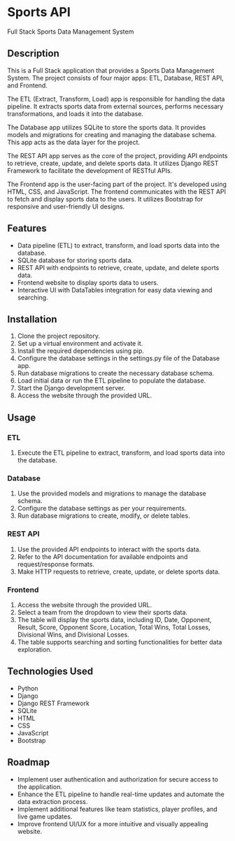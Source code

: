 # Sports API

Full Stack Sports Data Management System

## Description

This is a Full Stack application that provides a Sports Data Management System. The project consists of four major apps: ETL, Database, REST API, and Frontend.

The ETL (Extract, Transform, Load) app is responsible for handling the data pipeline. It extracts sports data from external sources, performs necessary transformations, and loads it into the database.

The Database app utilizes SQLite to store the sports data. It provides models and migrations for creating and managing the database schema. This app acts as the data layer for the project.

The REST API app serves as the core of the project, providing API endpoints to retrieve, create, update, and delete sports data. It utilizes Django REST Framework to facilitate the development of RESTful APIs.

The Frontend app is the user-facing part of the project. It's developed using HTML, CSS, and JavaScript. The frontend communicates with the REST API to fetch and display sports data to the users. It utilizes Bootstrap for responsive and user-friendly UI designs.

## Features

- Data pipeline (ETL) to extract, transform, and load sports data into the database.
- SQLite database for storing sports data.
- REST API with endpoints to retrieve, create, update, and delete sports data.
- Frontend website to display sports data to users.
- Interactive UI with DataTables integration for easy data viewing and searching.

## Installation

1. Clone the project repository.
2. Set up a virtual environment and activate it.
3. Install the required dependencies using pip.
4. Configure the database settings in the settings.py file of the Database app.
5. Run database migrations to create the necessary database schema.
6. Load initial data or run the ETL pipeline to populate the database.
7. Start the Django development server.
8. Access the website through the provided URL.

## Usage

### ETL

1. Execute the ETL pipeline to extract, transform, and load sports data into the database.

### Database

1. Use the provided models and migrations to manage the database schema.
2. Configure the database settings as per your requirements.
3. Run database migrations to create, modify, or delete tables.

### REST API

1. Use the provided API endpoints to interact with the sports data.
2. Refer to the API documentation for available endpoints and request/response formats.
3. Make HTTP requests to retrieve, create, update, or delete sports data.

### Frontend

1. Access the website through the provided URL.
2. Select a team from the dropdown to view their sports data.
3. The table will display the sports data, including ID, Date, Opponent, Result, Score, Opponent Score, Location, Total Wins, Total Losses, Divisional Wins, and Divisional Losses.
4. The table supports searching and sorting functionalities for better data exploration.

## Technologies Used

- Python
- Django
- Django REST Framework
- SQLite
- HTML
- CSS
- JavaScript
- Bootstrap

## Roadmap

- Implement user authentication and authorization for secure access to the application.
- Enhance the ETL pipeline to handle real-time updates and automate the data extraction process.
- Implement additional features like team statistics, player profiles, and live game updates.
- Improve frontend UI/UX for a more intuitive and visually appealing website.

